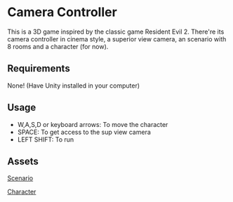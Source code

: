 # Camera Controller

This is a 3D game inspired by the classic game Resident Evil 2. There're its camera controller in cinema style, a superior view camera, an scenario with 8 rooms and a character (for now). 

## Requirements

None! (Have Unity installed in your computer)

## Usage

- W,A,S,D or keyboard arrows: To move the character
- SPACE: To get access to the sup view camera
- LEFT SHIFT: To run

## Assets

[Scenario](https://assetstore.unity.com/packages/3d/environments/hospital-horror-pack-44045)

[Character](https://assetstore.unity.com/packages/3d/characters/humanoids/adventurer-blake-158728#description)
